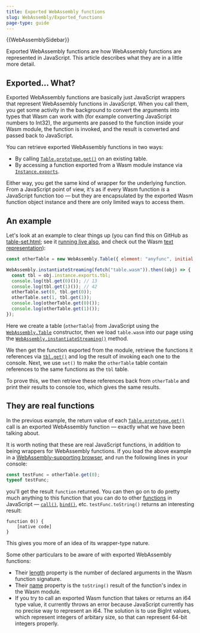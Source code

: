 ```yaml
---
title: Exported WebAssembly functions
slug: WebAssembly/Exported_functions
page-type: guide
---
```


{{WebAssemblySidebar}}

Exported WebAssembly functions are how WebAssembly functions are represented in JavaScript. This article describes what they are in a little more detail.

## Exported… What?

Exported WebAssembly functions are basically just JavaScript wrappers that represent WebAssembly functions in JavaScript. When you call them, you get some activity in the background to convert the arguments into types that Wasm can work with (for example converting JavaScript numbers to Int32), the arguments are passed to the function inside your Wasm module, the function is invoked, and the result is converted and passed back to JavaScript.

You can retrieve exported WebAssembly functions in two ways:

- By calling [`Table.prototype.get()`](/en-US/docs/WebAssembly/JavaScript_interface/Table/get) on an existing table.
- By accessing a function exported from a Wasm module instance via [`Instance.exports`](/en-US/docs/WebAssembly/JavaScript_interface/Instance/exports).

Either way, you get the same kind of wrapper for the underlying function. From a JavaScript point of view, it's as if every Wasm function _is_ a JavaScript function too — but they are encapsulated by the exported Wasm function object instance and there are only limited ways to access them.

## An example

Let's look at an example to clear things up (you can find this on GitHub as [table-set.html](https://github.com/mdn/webassembly-examples/blob/main/other-examples/table-set.html); see it [running live also](https://mdn.github.io/webassembly-examples/other-examples/table-set.html), and check out the Wasm [text representation](https://github.com/mdn/webassembly-examples/blob/main/js-api-examples/table.wat)):

```js
const otherTable = new WebAssembly.Table({ element: "anyfunc", initial: 2 });

WebAssembly.instantiateStreaming(fetch("table.wasm")).then((obj) => {
  const tbl = obj.instance.exports.tbl;
  console.log(tbl.get(0)()); // 13
  console.log(tbl.get(1)()); // 42
  otherTable.set(0, tbl.get(0));
  otherTable.set(1, tbl.get(1));
  console.log(otherTable.get(0)());
  console.log(otherTable.get(1)());
});
```

Here we create a table (`otherTable`) from JavaScript using the [`WebAssembly.Table`](/en-US/docs/WebAssembly/JavaScript_interface/Table) constructor, then we load `table.wasm` into our page using the [`WebAssembly.instantiateStreaming()`](/en-US/docs/WebAssembly/JavaScript_interface/instantiateStreaming_static) method.

We then get the function exported from the module, retrieve the functions it references via [`tbl.get()`](/en-US/docs/WebAssembly/JavaScript_interface/Table/get) and log the result of invoking each one to the console. Next, we use `set()` to make the `otherTable` table contain references to the same functions as the `tbl` table.

To prove this, we then retrieve these references back from `otherTable` and print their results to console too, which gives the same results.

## They are real functions

In the previous example, the return value of each [`Table.prototype.get()`](/en-US/docs/WebAssembly/JavaScript_interface/Table/get) call is an exported WebAssembly function — exactly what we have been talking about.

It is worth noting that these are real JavaScript functions, in addition to being wrappers for WebAssembly functions. If you load the above example in a [WebAssembly-supporting browser](/en-US/docs/WebAssembly#browser_compatibility), and run the following lines in your console:

```js
const testFunc = otherTable.get(0);
typeof testFunc;
```

you'll get the result `function` returned. You can then go on to do pretty much anything to this function that you can do to other [functions](/en-US/docs/Web/JavaScript/Reference/Global_Objects/Function) in JavaScript — [`call()`](/en-US/docs/Web/JavaScript/Reference/Global_Objects/Function/call), [`bind()`](/en-US/docs/Web/JavaScript/Reference/Global_Objects/Function/bind), etc. `testFunc.toString()` returns an interesting result:

```plain
function 0() {
    [native code]
}
```

This gives you more of an idea of its wrapper-type nature.

Some other particulars to be aware of with exported WebAssembly functions:

- Their [length](/en-US/docs/Web/JavaScript/Reference/Global_Objects/Function/length) property is the number of declared arguments in the Wasm function signature.
- Their [name](/en-US/docs/Web/JavaScript/Reference/Global_Objects/Function/name) property is the `toString()` result of the function's index in the Wasm module.
- If you try to call an exported Wasm function that takes or returns an i64 type value, it currently throws an error because JavaScript currently has no precise way to represent an i64. The solution is to use BigInt values, which represent integers of arbitary size, so that can represent 64-bit integers properly.
